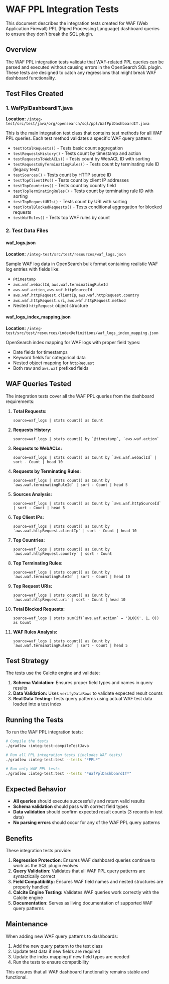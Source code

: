 # WAF PPL Integration Tests

This document describes the integration tests created for WAF (Web Application Firewall) PPL (Piped Processing Language) dashboard queries to ensure they don't break the SQL plugin.

## Overview

The WAF PPL integration tests validate that WAF-related PPL queries can be parsed and executed without causing errors in the OpenSearch SQL plugin. These tests are designed to catch any regressions that might break WAF dashboard functionality.

## Test Files Created

### 1. WafPplDashboardIT.java
**Location:** `/integ-test/src/test/java/org/opensearch/sql/ppl/WafPplDashboardIT.java`

This is the main integration test class that contains test methods for all WAF PPL queries. Each test method validates a specific WAF query pattern:

- `testTotalRequests()` - Tests basic count aggregation
- `testRequestsHistory()` - Tests count by timestamp and action
- `testRequestsToWebACLs()` - Tests count by WebACL ID with sorting
- `testRequestsByTerminatingRules()` - Tests count by terminating rule ID (legacy test)
- `testSources()` - Tests count by HTTP source ID
- `testTopClientIPs()` - Tests count by client IP addresses
- `testTopCountries()` - Tests count by country field
- `testTopTerminatingRules()` - Tests count by terminating rule ID with sorting
- `testTopRequestURIs()` - Tests count by URI with sorting
- `testTotalBlockedRequests()` - Tests conditional aggregation for blocked requests
- `testWafRules()` - Tests top WAF rules by count

### 2. Test Data Files

#### waf_logs.json
**Location:** `/integ-test/src/test/resources/waf_logs.json`

Sample WAF log data in OpenSearch bulk format containing realistic WAF log entries with fields like:
- `@timestamp`
- `aws.waf.webaclId`, `aws.waf.terminatingRuleId`
- `aws.waf.action`, `aws.waf.httpSourceId`
- `aws.waf.httpRequest.clientIp`, `aws.waf.httpRequest.country`
- `aws.waf.httpRequest.uri`, `aws.waf.httpRequest.method`
- Nested `httpRequest` object structure

#### waf_logs_index_mapping.json
**Location:** `/integ-test/src/test/resources/indexDefinitions/waf_logs_index_mapping.json`

OpenSearch index mapping for WAF logs with proper field types:
- Date fields for timestamps
- Keyword fields for categorical data
- Nested object mapping for `httpRequest`
- Both raw and `aws.waf` prefixed fields

## WAF Queries Tested

The integration tests cover all the WAF PPL queries from the dashboard requirements:

1. **Total Requests:**
   ```
   source=waf_logs | stats count() as Count
   ```

2. **Requests History:**
   ```
   source=waf_logs | stats count() by `@timestamp`, `aws.waf.action`
   ```

3. **Requests to WebACLs:**
   ```
   source=waf_logs | stats count() as Count by `aws.waf.webaclId` | sort - Count | head 10
   ```

4. **Requests by Terminating Rules:**
   ```
   source=waf_logs | stats count() as Count by `aws.waf.terminatingRuleId` | sort - Count | head 5
   ```

5. **Sources Analysis:**
   ```
   source=waf_logs | stats count() as Count by `aws.waf.httpSourceId` | sort - Count | head 5
   ```

6. **Top Client IPs:**
   ```
   source=waf_logs | stats count() as Count by `aws.waf.httpRequest.clientIp` | sort - Count | head 10
   ```

7. **Top Countries:**
   ```
   source=waf_logs | stats count() as Count by `aws.waf.httpRequest.country` | sort - Count
   ```

8. **Top Terminating Rules:**
   ```
   source=waf_logs | stats count() as Count by `aws.waf.terminatingRuleId` | sort - Count | head 10
   ```

9. **Top Request URIs:**
   ```
   source=waf_logs | stats count() as Count by `aws.waf.httpRequest.uri` | sort - Count | head 10
   ```

10. **Total Blocked Requests:**
    ```
    source=waf_logs | stats sum(if(`aws.waf.action` = 'BLOCK', 1, 0)) as Count
    ```

11. **WAF Rules Analysis:**
    ```
    source=waf_logs | stats count() as Count by `aws.waf.terminatingRuleId` | sort - Count | head 5
    ```

## Test Strategy

The tests use the Calcite engine and validate:

1. **Schema Validation:** Ensures proper field types and names in query results
2. **Data Validation:** Uses `verifyDataRows` to validate expected result counts
3. **Real Data Testing:** Tests query patterns using actual WAF test data loaded into a test index

## Running the Tests

To run the WAF PPL integration tests:

```bash
# Compile the tests
./gradlew :integ-test:compileTestJava

# Run all PPL integration tests (includes WAF tests)
./gradlew :integ-test:test --tests "*PPL*"

# Run only WAF PPL tests
./gradlew :integ-test:test --tests "*WafPplDashboardIT*"
```

## Expected Behavior

- **All queries** should execute successfully and return valid results
- **Schema validation** should pass with correct field types
- **Data validation** should confirm expected result counts (3 records in test data)
- **No parsing errors** should occur for any of the WAF PPL query patterns

## Benefits

These integration tests provide:

1. **Regression Protection:** Ensures WAF dashboard queries continue to work as the SQL plugin evolves
2. **Query Validation:** Validates that all WAF PPL query patterns are syntactically correct
3. **Field Compatibility:** Ensures WAF field names and nested structures are properly handled
4. **Calcite Engine Testing:** Validates WAF queries work correctly with the Calcite engine
5. **Documentation:** Serves as living documentation of supported WAF query patterns

## Maintenance

When adding new WAF query patterns to dashboards:

1. Add the new query pattern to the test class
2. Update test data if new fields are required
3. Update the index mapping if new field types are needed
4. Run the tests to ensure compatibility

This ensures that all WAF dashboard functionality remains stable and functional.